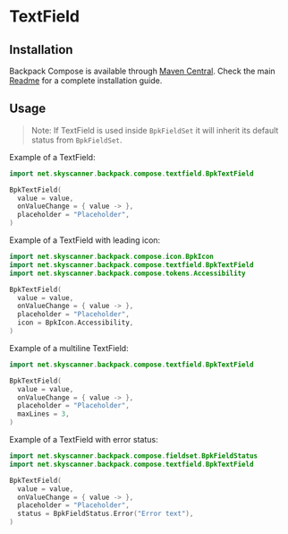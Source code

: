 # TextField

## Installation

Backpack Compose is available through [Maven Central](https://search.maven.org/artifact/net.skyscanner.backpack/backpack-compose). Check the main [Readme](https://github.com/skyscanner/backpack-android#installation) for a complete installation guide.

## Usage

> Note: If TextField is used inside `BpkFieldSet` it will inherit its default status from `BpkFieldSet`.

Example of a TextField:

```Kotlin
import net.skyscanner.backpack.compose.textfield.BpkTextField

BpkTextField(
  value = value,
  onValueChange = { value -> },
  placeholder = "Placeholder",
)
```

Example of a TextField with leading icon:

```Kotlin
import net.skyscanner.backpack.compose.icon.BpkIcon
import net.skyscanner.backpack.compose.textfield.BpkTextField
import net.skyscanner.backpack.compose.tokens.Accessibility

BpkTextField(
  value = value,
  onValueChange = { value -> },
  placeholder = "Placeholder",
  icon = BpkIcon.Accessibility,
)
```

Example of a multiline TextField:

```Kotlin
import net.skyscanner.backpack.compose.textfield.BpkTextField

BpkTextField(
  value = value,
  onValueChange = { value -> },
  placeholder = "Placeholder",
  maxLines = 3,
)
```

Example of a TextField with error status:

```Kotlin
import net.skyscanner.backpack.compose.fieldset.BpkFieldStatus
import net.skyscanner.backpack.compose.textfield.BpkTextField

BpkTextField(
  value = value,
  onValueChange = { value -> },
  placeholder = "Placeholder",
  status = BpkFieldStatus.Error("Error text"),
)
```
